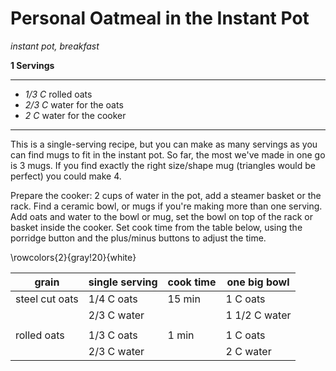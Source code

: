# Personal Oatmeal in the Instant Pot
*instant pot, breakfast*

**1 Servings**

---

- *1/3 C* rolled oats
- *2/3 C* water for the oats
- *2 C* water for the cooker

---
This is a single-serving recipe, but you can make as many servings as you can
find mugs to fit in the instant pot. So far, the most we've made in one go is 3
mugs. If you find exactly the right size/shape mug (triangles would be perfect)
you could make 4.

Prepare the cooker: 2 cups of water in the pot, add a steamer basket or the
rack. Find a ceramic bowl, or mugs if you're making more than one serving. Add
oats and water to the bowl or mug, set the bowl on top of the rack or basket
inside the cooker. Set cook time from the table below, using the porridge button
and the plus/minus buttons to adjust the time.


\rowcolors{2}{gray!20}{white}

| grain          | single serving  | cook time | one big bowl |
|----------------|-----------------|-----------|--------------|
| steel cut oats | 1/4 C oats      | 15 min    | 1 C oats     |
|                | 2/3 C water     |           | 1 1/2 C water|
|                |                 |           |              |
| rolled oats    | 1/3 C oats      | 1 min     | 1 C oats     |
|                | 2/3 C water     |           | 2 C water    |
